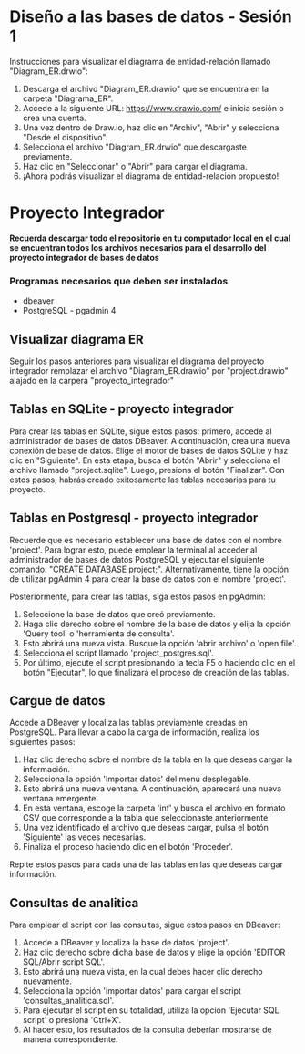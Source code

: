 # Diseño a las bases de datos - Sesión 1
Instrucciones para visualizar el diagrama de entidad-relación llamado "Diagram_ER.drwio":

1. Descarga el archivo "Diagram_ER.drawio" que se encuentra en la carpeta "Diagrama_ER".
2. Accede a la siguiente URL: https://www.drawio.com/ e inicia sesión o crea una cuenta.
3. Una vez dentro de Draw.io, haz clic en "Archiv", "Abrir" y selecciona "Desde el dispositivo".
4. Selecciona el archivo "Diagram_ER.drwio" que descargaste previamente.
5. Haz clic en "Seleccionar" o "Abrir" para cargar el diagrama.
6. ¡Ahora podrás visualizar el diagrama de entidad-relación propuesto!



# Proyecto Integrador

**Recuerda descargar todo el repositorio en tu computador local en el cual se encuentran todos los archivos necesarios para el desarrollo del proyecto integrador de bases de datos** 

### Programas necesarios que deben ser instalados
* dbeaver
* PostgreSQL - pgadmin 4



## Visualizar diagrama ER

Seguir los pasos anteriores para visualizar el diagrama del proyecto integrador
remplazar el archivo "Diagram_ER.drawio" por "project.drawio" alajado en la carpera "proyecto_integrador"

## Tablas en SQLite - proyecto integrador

Para crear las tablas en SQLite, sigue estos pasos: primero, accede al administrador de bases de datos DBeaver. A continuación, crea una nueva conexión de base de datos. Elige el motor de bases de datos SQLite y haz clic en "Siguiente". En esta etapa, busca el botón "Abrir" y selecciona el archivo llamado "project.sqlite". Luego, presiona el botón "Finalizar". Con estos pasos, habrás creado exitosamente las tablas necesarias para tu proyecto.

## Tablas en Postgresql - proyecto integrador

Recuerde que es necesario establecer una base de datos con el nombre 'project'. Para lograr esto, puede emplear la terminal al acceder al administrador de bases de datos PostgreSQL y ejecutar el siguiente comando: "CREATE DATABASE project;". Alternativamente, tiene la opción de utilizar pgAdmin 4 para crear la base de datos con el nombre 'project'.

Posteriormente, para crear las tablas, siga estos pasos en pgAdmin:
1. Seleccione la base de datos que creó previamente.
2. Haga clic derecho sobre el nombre de la base de datos y elija la opción 'Query tool' o 'herramienta de consulta'.
3. Esto abrirá una nueva vista. Busque la opción 'abrir archivo' o 'open file'.
4. Selecciona el script llamado 'project_postgres.sql'.
5. Por último, ejecute el script presionando la tecla F5 o haciendo clic en el botón "Ejecutar", lo que finalizará el proceso de creación de las tablas.

## Cargue de datos 

Accede a DBeaver y localiza las tablas previamente creadas en PostgreSQL. Para llevar a cabo la carga de información, realiza los siguientes pasos:

1. Haz clic derecho sobre el nombre de la tabla en la que deseas cargar la información.
2. Selecciona la opción 'Importar datos' del menú desplegable.
3. Esto abrirá una nueva ventana. A continuación, aparecerá una nueva ventana emergente.
4. En esta ventana, escoge la carpeta 'inf' y busca el archivo en formato CSV que corresponde a la tabla que seleccionaste anteriormente.
5. Una vez identificado el archivo que deseas cargar, pulsa el botón 'Siguiente' las veces necesarias.
6. Finaliza el proceso haciendo clic en el botón 'Proceder'.

Repite estos pasos para cada una de las tablas en las que deseas cargar información.

## Consultas de analitica 

Para emplear el script con las consultas, sigue estos pasos en DBeaver:

1. Accede a DBeaver y localiza la base de datos 'project'.
2. Haz clic derecho sobre dicha base de datos y elige la opción 'EDITOR SQL/Abrir script SQL'.
3. Esto abrirá una nueva vista, en la cual debes hacer clic derecho nuevamente.
4. Selecciona la opción 'Importar datos' para cargar el script 'consultas_analitica.sql'.
5. Para ejecutar el script en su totalidad, utiliza la opción 'Ejecutar SQL script' o presiona 'Ctrl+X'.
6. Al hacer esto, los resultados de la consulta deberían mostrarse de manera correspondiente.
